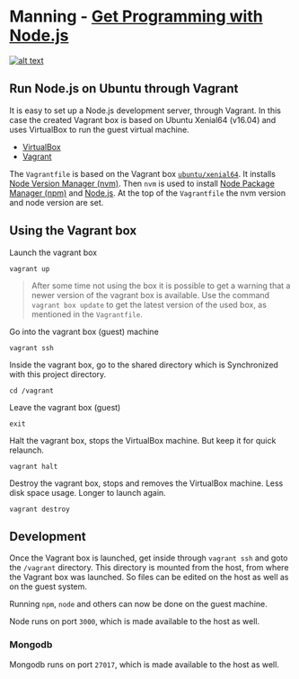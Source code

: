 # Manning - [Get Programming with Node.js](https://www.manning.com/books/get-programming-with-node-js)


[![alt text](https://images.manning.com/720/960/resize/book/0/566e4e3-1f78-41ac-9401-4c34471547a6/Wexler_GetProg-nodejs_hiresmeap.png "Get Programming with Node.js")](https://www.manning.com/books/get-programming-with-node-js)


## Run Node.js on Ubuntu through Vagrant

It is easy to set up a Node.js development server, through Vagrant. In this case the created Vagrant box is based on
Ubuntu Xenial64 (v16.04) and uses VirtualBox to run the guest virtual machine.

- [VirtualBox](https://www.virtualbox.org/)
- [Vagrant](https://www.vagrantup.com/intro/index.html)

The `Vagrantfile` is based on the Vagrant box [`ubuntu/xenial64`](https://app.vagrantup.com/ubuntu/boxes/xenial64). It installs [Node Version Manager (nvm)](https://github.com/creationix/nvm). Then `nvm` is used to install [Node Package Manager (npm)](https://www.npmjs.com/) and [Node.js](https://nodejs.org/).
At the top of the `Vagrantfile` the nvm version and node version are set.



## Using the Vagrant box

Launch the vagrant box

    vagrant up

> After some time not using the box it is possible to get a warning that a newer version of the vagrant box is available. Use the command `vagrant box update` to get the latest version of the used box, as mentioned in the `Vagrantfile`.


Go into the vagrant box (guest) machine

    vagrant ssh

Inside the vagrant box, go to the shared directory which is Synchronized with this project directory.

    cd /vagrant

Leave the vagrant box (guest)

    exit

Halt the vagrant box, stops the VirtualBox machine. But keep it for quick relaunch.

    vagrant halt

Destroy the vagrant box, stops and removes the VirtualBox machine. Less disk space usage. Longer to launch again.

    vagrant destroy


## Development

Once the Vagrant box is launched, get inside through `vagrant ssh` and goto the `/vagrant` directory. This directory is mounted from the host, from where the Vagrant box was launched. So files can be edited on the host as well as on the guest system.

Running `npm`, `node` and others can now be done on the guest machine.

Node runs on port `3000`, which is made available to the host as well.

### Mongodb

Mongodb runs on port `27017`, which is made available to the host as well.
